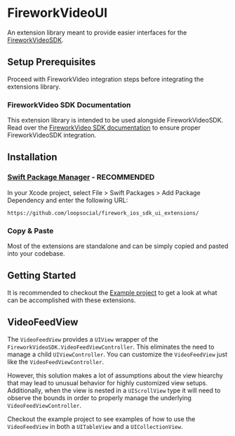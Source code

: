 # FireworkVideoUI

An extension library meant to provide easier interfaces for the [FireworkVideoSDK](https://github.com/loopsocial/firework_ios_sdk).

## Setup Prerequisites

Proceed with FireworkVideo integration steps before integrating the extensions library.

### FireworkVideo SDK Documentation

This extension library is intended to be used alongside FireworkVideoSDK. Read over the [FireworkVideo SDK documentation](https://docs.firework.tv/ios-sdk/integration-guide-for-ios-sdk) to ensure proper FireworkVideoSDK integration.

## Installation

### [Swift Package Manager](https://www.swift.org/package-manager/) **- RECOMMENDED**

In your Xcode project, select File > Swift Packages > Add Package Dependency and enter the following URL: 
```
https://github.com/loopsocial/firework_ios_sdk_ui_extensions/
```

### Copy & Paste

Most of the extensions are standalone and can be simply copied and pasted into your codebase.

## Getting Started

It is recommended to checkout the [Example project](https://github.com/loopsocial/firework_ios_sdk_ui_extensions/tree/master/Example) to get a look at what 
can be accomplished with these extensions.

## VideoFeedView

The `VideoFeedView` provides a `UIView` wrapper of the `FireworkVideoSDK.VideoFeedViewController`. This eliminates the need to manage a child `UIViewController`. You can customize the `VideoFeedView` just like the `VideoFeedViewController`.

However, this solution makes a lot of assumptions about the view hiearchy that may lead to unusual behavior for highly customized view setups. 
Additionally, when the view is nested in a `UIScrollView` type it will need to observe the bounds in order to properly manage the underlying `VideoFeedViewController`.

Checkout the example project to see examples of how to use the `VideoFeedView` in both a `UITableView` and a `UICollectionView`.
